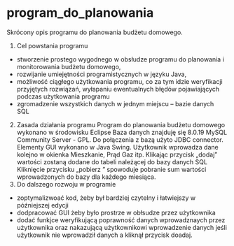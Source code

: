 # program_do_planowania
Skrócony opis programu do planowania budżetu domowego. 
1.	Cel powstania programu
- stworzenie prostego wygodnego w obsłudze programu do planowania i monitorowania budżetu domowego,
- rozwijanie umiejętności programistycznych w języku Java, 
- możliwość ciągłego użytkowania programu, co za tym idzie weryfikacji przyjętych rozwiązań, wyłapaniu ewentualnych błędów pojawiających podczas użytkowania programu 
- zgromadzenie wszystkich danych w jednym miejscu – bazie danych SQL
2. Zasada działania programu 
Program do planowania budżetu domowego wykonano w środowisku Eclipse Baza danych znajduję się  8.0.19 MySQL Community Server - GPL.  Do połączenia z bazą użyto JDBC connector.  Elementy GUI wykonano w Java Swing. Użytkownik wprowadza dane kolejno w okienka Mieszkanie, Prąd Gaz itp.  Klikając przycisk „dodaj” wartości zostaną dodane do tabeli należącej do  bazy danych SQL  Kliknięcie przycisku „pobierz ” spowoduje pobranie sum wartości wprowadzonych do bazy dla każdego miesiąca.  
3. Do dalszego rozwoju w programie
-  zoptymalizwoać kod, żeby był bardziej czytelny i łatwiejszy w późniejszej edycji
-  dodpracować GUI żeby było prostrze w obłsudze przez użytkownika
- dodać funkjce weryfikującą poprawność danych wprowadznaych przez użytkownika oraz nakazującą użytkownikowi wprowadzenie danych jeśli użytkownik nie wprowadził danych a kliknął przycisk doadaj. 

 

